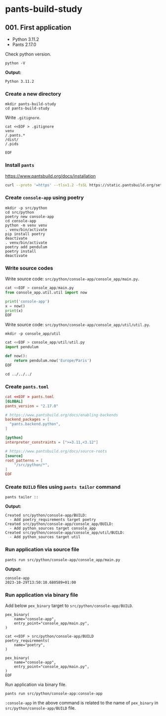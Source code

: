# pants-build-study

## 001. First application

* Python 3.11.2
* Pants 2.17.0

Check python version.
```shell
python -V
```

**Output:**

```
Python 3.11.2
```

### Create a new directory


```shell
mkdir pants-build-study
cd pants-build-study
```

Write `.gitignore`.

```
cat <<EOF > .gitignore
venv
/.pants.*
/dist/
/.pids

EOF
```

### Install `pants`

https://www.pantsbuild.org/docs/installation

```bash
curl --proto '=https' --tlsv1.2 -fsSL https://static.pantsbuild.org/setup/get-pants.sh | bash
```

### Create `console-app` using poetry

```shell
mkdir -p src/python
cd src/python
poetry new console-app
cd console-app
python -m venv venv
. venv/bin/activate
pip install poetry
deactivate
. venv/bin/activate
poetry add pendulum
poetry install
deactivate
```

### Write source codes

Write source code: `src/python/console-app/console_app/main.py`.

```python
cat <<EOF > console_app/main.py
from console_app.util.util import now

print('console-app')
x = now()
print(x)
EOF
```

Write source code: `src/python/console-app/console_app/util/util.py`.

```shell
mkdir -p console_app/util
```

```python
cat <<EOF > console_app/util/util.py
import pendulum

def now():
    return pendulum.now('Europe/Paris')
EOF
```

```
cd ../../../
```

### Create `pants.toml`

```toml
cat <<EOF > pants.toml
[GLOBAL]
pants_version = "2.17.0"

# https://www.pantsbuild.org/docs/enabling-backends
backend_packages = [
  "pants.backend.python",
]

[python]
interpreter_constraints = [">=3.11,<3.12"]

# https://www.pantsbuild.org/docs/source-roots
[source]
root_patterns = [
    "/src/python/*",
]
EOF
```

### Create `BUILD` files using `pants tailor` command

```shell
pants tailor ::
```

**Output:**
```
Created src/python/console-app/BUILD:
  - Add poetry_requirements target poetry
Created src/python/console-app/console_app/BUILD:
  - Add python_sources target console_app
Created src/python/console-app/console_app/util/BUILD:
  - Add python_sources target util
```

### Run application via source file

```shell
pants run src/python/console-app/console_app/main.py
```

**Output:**

```
console-app
2023-10-29T13:50:10.680589+01:00
```

### Run application via binary file

Add below `pex_binary` target to `src/python/console-app/BUILD`.

```
pex_binary(
    name="console-app",
    entry_point="console_app/main.py",
)
```


```shell
cat <<EOF > src/python/console-app/BUILD
poetry_requirements(
    name="poetry",
)

pex_binary(
    name="console-app",
    entry_point="console_app/main.py",
)
EOF
```

Run application via binary file.

```shell
pants run src/python/console-app:console-app
```

`:console-app` in the above command is related to the name of `pex_binary` in `src/python/console-app/BUILD` file.
